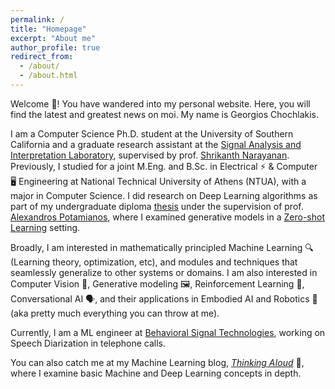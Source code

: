```yaml
---
permalink: /
title: "Homepage"
excerpt: "About me"
author_profile: true
redirect_from: 
  - /about/
  - /about.html
---
```


Welcome 👋! You have wandered into my personal website. Here, you will find the latest and greatest news on moi. My name is Georgios Chochlakis.

I am a Computer Science Ph.D. student at the University of Southern California and a graduate research assistant at the [Signal Analysis and Interpretation Laboratory](https://sail.usc.edu/), supervised by prof. [Shrikanth Narayanan](https://sail.usc.edu/people/shri.php). Previously, I studied for a joint M.Eng. and B.Sc. in Electrical ⚡ & Computer 🖥️ Engineering at National Technical University of Athens (NTUA), with a major in Computer Science. I did research on Deep Learning algorithms as part of my undergraduate diploma [thesis](http://artemis.cslab.ece.ntua.gr:8080/jspui/handle/123456789/17793) under the supervision of prof. [Alexandros Potamianos](https://slp.cs.ece.ntua.gr/potam/), where I examined generative models in a [Zero-shot Learning](https://en.wikipedia.org/wiki/Zero-shot_learning) setting.

Broadly, I am interested in mathematically principled Machine Learning 🔍 (Learning theory, optimization, etc), and modules and techniques that seamlessly generalize to other systems or domains. I am also interested in Computer Vision 👀, Generative modeling 🖼️, Reinforcement Learning 🤯, Conversational AI 🗣️, and their applications in Embodied AI and Robotics 🦿 (aka pretty much everything you can throw at me). 

Currently, I am a ML engineer at [Behavioral Signal Technologies](https://behavioralsignals.com/), working on Speech Diarization in telephone calls. 

You can also catch me at my Machine Learning blog, [*Thinking AIoud*](https://thinking-ai-aloud.blogspot.com/) 💭, where I examine basic Machine and Deep Learning concepts in depth.
